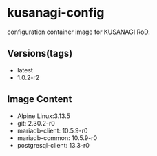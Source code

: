 # kusanagi-config

configuration container image for KUSANAGI RoD.

## Versions(tags)
- latest
- 1.0.2-r2

## Image Content
- Alpine Linux:3.13.5
- git: 2.30.2-r0
- mariadb-client: 10.5.9-r0
- mariadb-common: 10.5.9-r0
- postgresql-client: 13.3-r0

